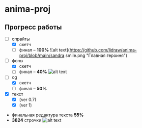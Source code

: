 # anima-proj
## Прогресс работы
- [ ] спрайты
    - [X] скетч
    - [ ] финал – **100%** ![alt text](https://github.com/lidraw/anima-proj/blob/main/sandra smile.png "Главная героиня")
- [ ] фоны
    - [X] скетч
    - [ ] финал – **40%** ![alt text](https://github.com/lidraw/anima-proj/blob/main/philately.png "Филателия")
- [ ] cg
    - [X] скетч
    - [ ] финал – **50%**
- [X] текст
    - [X] (ver 0.7)
    - [X] (ver 1)
- финальная редактура текста **55%**
- **3824** строчки
![alt text](https://github.com/lidraw/anima-proj/blob/main/Walk.gif "Она ходит")
